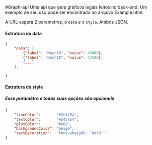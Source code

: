 #Graph-api
Uma api que gera gráficos legais feitos no back-end;
Um exemplo de seu uso pode ser encontrado no arquivo Example.html.

A URL espera 2 parametros, o `data` e o `style`. Ambos JSON.

#### Estrutura do data
```json
{
    "data": [
        {"label": "May/18", "value": 40000},
        {"label": "Dez/18", "value": 42500},
        {...}
    ],

}
```

#### Estrutura do style
##### Esse paramêtro e todas suas opções são opcionais
```json
{
    "lineColor":       "#2e4f5a",
    "textColor":       "#545454",
    "plotColor":       "#000",                
    "backgroundColor": "beige",
    "textDecoration":  "font-wheight: 'bold';"
}
```